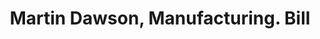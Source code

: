 ---
doi: 10.7916/D8D238TN
date_other: '1880'
date_other_textual: 1880-1889
form: printed ephemera
genre:
- Invoices
name:
- Martin Dawson, Manufacturing
object_in_context_url: https://biggert.cul.columbia.edu/items/view/ave_biggert_01837
subject_hierarchical_geographic:
- Chicago, Illinois, United States
subject_name:
- Martin Dawson, Manufacturing
title: Martin Dawson, Manufacturing. Bill
sort_title: Martin Dawson, Manufacturing. Bill
call_number: ave_biggert_01837
coordinates:
- 41.83694444444445,-87.68472222222222
pid: ave_biggert_01837
identifiers: ave_biggert_01837
canvas_id: ldpd:397095
permalink: "/items/ave_biggert_01837/"
layout: iiif-image-page
---